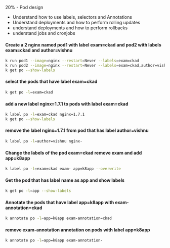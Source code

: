 20% - Pod design 
* Understand how to use labels, selectors and Annotations
* Understand deployments and how to perform rolling updates
* understand deployments and how to perform rollbacks 
* understand jobs and cronjobs
#### Create a 2 nginx named pod1 with label exam=ckad and pod2 with labels exam=ckad and author=vishnu
```bash 
k run pod1 --image=nginx --restart=Never --labels=exam=ckad  
k run pod2 --image=nginx --restart=Never --labels=exam=ckad,author=vishnu
k get po --show-labels  
```
#### select the pods that have label exam=ckad
```bash
k get po -l=exam=ckad
```
#### add a new label nginx=1.7.1 to pods with label exam=ckad 
```bash
k label po -l=exam=ckad nginx=1.7.1
k get po --show-labels
```
#### remove the label nginx=1.7.1 from pod that has label author=vishnu
```bash
k label po -l=author=vishnu nginx-
```
#### Change the labels of the pod exam=ckad remove exam and add app=k8app
```bash
k label po -l=exam=ckad exam- app=k8app --overwrite
```
#### Get the pod that has label name as app and show labels
```bash
k get po -l=app --show-labels
```
#### Annotate the pods that have label app=k8app with exam-annotation=ckad
```bash
k annotate po -l=app=k8app exam-annotation=ckad
```
#### remove exam-annotation annotation on pods with label app=k8app
```bash
k annotate po -l=app=k8app exam-annotation-
```

